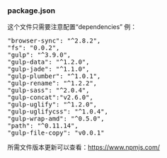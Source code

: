 
### package.json

这个文件只需要注意配置“dependencies”  例：
<pre>"browser-sync": "^2.8.2",
"fs": "0.0.2",
"gulp": "^3.9.0",
"gulp-data": "^1.2.0",
"gulp-jade": "^1.1.0",
"gulp-plumber": "^1.0.1",
"gulp-rename": "^1.2.2",
"gulp-sass": "^2.0.4",
"gulp-concat":"v2.6.0",
"gulp-uglify": "^1.2.0",
"gulp-uglifycss": "^1.0.4",
"gulp-wrap-amd": "^0.5.0",
"path": "^0.11.14",
"gulp-file-copy": "v0.0.1"</pre>

所需文件版本更新可以查看：https://www.npmjs.com/

